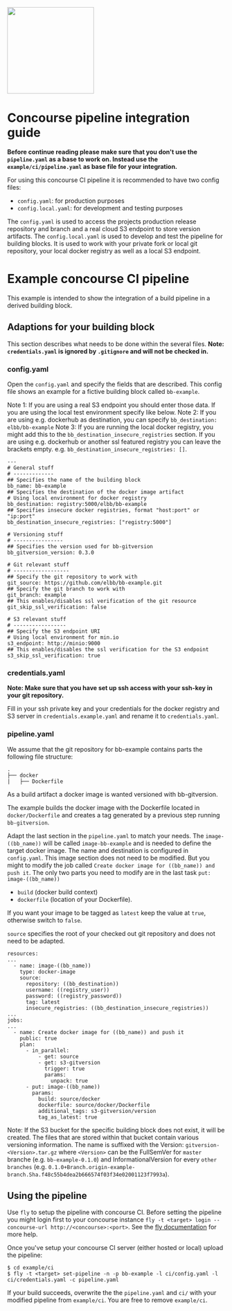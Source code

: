 <img src="https://raw.githubusercontent.com/elbb/bb-buildingblock/master/.assets/logo.png" height="200">

# Concourse pipeline integration guide

**Before continue reading please make sure that you don't use the `pipeline.yaml` as a base to work on. Instead use the `example/ci/pipeline.yaml` as base file for your integration.**

For using this concourse CI pipeline it is recommended to have two config files:

-   `config.yaml`: for production purposes
-   `config.local.yaml`: for development and testing purposes

The `config.yaml` is used to access the projects production release repository and branch and a real cloud S3 endpoint to store version artifacts.
The `config.local.yaml` is used to develop and test the pipeline for building blocks. It is used to work with your private fork or local git repository, your local docker registry as well as a local S3 endpoint.

# Example concourse CI pipeline

This example is intended to show the integration of a build pipeline in a derived building block.

## Adaptions for your building block

This section describes what needs to be done within the several files. 
**Note: `credentials.yaml` is ignored by `.gitignore` and will not be checked in.**

### config.yaml

Open the `config.yaml` and specify the fields that are described.
This config file shows an example for a fictive building block called `bb-example`.

Note 1: If you are using a real S3 endpoint you should enter those data. If you are using the local test environment specify like below.
Note 2: If you are using e.g. dockerhub as destination, you can specify `bb_destination: elbb/bb-example`
Note 3: If you are running the local docker registry, you might add this to the `bb_destination_insecure_registries` section. If you are using e.g. dockerhub or another ssl featured registry you can leave the brackets empty. e.g. `bb_destination_insecure_registries: []`.

    ---
    # General stuff
    # -------------
    ## Specifies the name of the building block
    bb_name: bb-example
    ## Specifies the destination of the docker image artifact
    # Using local environment for docker registry
    bb_destination: registry:5000/elbb/bb-example
    ## Specifies insecure docker registries, format "host:port" or "ip:port"
    bb_destination_insecure_registries: ["registry:5000"]

    # Versioning stuff
    # ----------------
    ## Specifies the version used for bb-gitversion
    bb_gitversion_version: 0.3.0

    # Git relevant stuff
    # ------------------
    ## Specify the git repository to work with
    git_source: https://github.com/elbb/bb-example.git
    ## Specify the git branch to work with
    git_branch: example
    ## This enables/disables ssl verification of the git resource
    git_skip_ssl_verification: false

    # S3 relevant stuff
    # -----------------
    ## Specify the S3 endpoint URI
    # Using local environment for min.io
    s3_endpoint: http://minio:9000
    ## This enables/disables the ssl verification for the S3 endpoint
    s3_skip_ssl_verification: true

### credentials.yaml

**Note: Make sure that you have set up ssh access with your ssh-key in your git repository.**

Fill in your ssh private key and your credentials for the docker registry and S3 server in `credentials.example.yaml` and rename it to `credentials.yaml`.

### pipeline.yaml

We assume that the git repository for bb-example contains parts the following file structure:

    .
    ├── docker
    |   ├── Dockerfile

As a build artifact a docker image is wanted versioned with bb-gitversion.

The example builds the docker image with the Dockerfile located in `docker/Dockerfile` and creates a tag generated by a previous step running `bb-gitversion`.

Adapt the last section in the `pipeline.yaml` to match your needs. The `image-((bb_name))` will be called `image-bb-example` and is needed to define the target docker image. The name and destination is configured in `config.yaml`. This image section does not need to be modified. But you might to modify the job called `Create docker image for ((bb_name)) and push it`.
The only two parts you need to modify are in the last task `put: image-((bb_name))` 

-   `build` (docker build context) 
-   `dockerfile` (location of your Dockerfile). 

If you want your image to be tagged as `latest` keep the value at `true`, otherwise switch to `false`.

`source` specifies the root of your checked out git repository and does not need to be adapted.

    resources:
    ...
      - name: image-((bb_name))
        type: docker-image
        source:
          repository: ((bb_destination))
          username: ((registry_user))
          password: ((registry_password))
          tag: latest
          insecure_registries: ((bb_destination_insecure_registries))
    ...
    jobs:
    ...
      - name: Create docker image for ((bb_name)) and push it
        public: true
        plan:
          - in_parallel:
              - get: source
              - get: s3-gitversion
                trigger: true
                params:
                  unpack: true
          - put: image-((bb_name))
            params:
              build: source/docker
              dockerfile: source/docker/Dockerfile
              additional_tags: s3-gitversion/version
              tag_as_latest: true

Note: If the S3 bucket for the specific building block does not exist, it will be created. The files that are stored within that bucket contain various versioning information. The name is suffixed with the Version: `gitversion-<Version>.tar.gz` where `<Version>` can be the FullSemVer for `master` branche (e.g. `bb-example-0.1.0`) and InformationalVersion for every `other branches` (e.g. `0.1.0+Branch.origin-example-branch.Sha.f48c55b4dea2b666574f03f34e02001123f7993a`).

## Using the pipeline

Use `fly` to setup the pipeline with concourse CI.
Before setting the pipeline you might login first to your concourse instance `fly -t <target> login --concourse-url http://<concourse>:<port>`. See the [fly documentation](https://concourse-ci.org/fly.html) for more help.

Once you've setup your concourse CI server (either hosted or local) upload the pipeline:

    $ cd example/ci
    $ fly -t <target> set-pipeline -n -p bb-example -l ci/config.yaml -l ci/credentials.yaml -c pipeline.yaml

If your build succeeds, overwrite the the `pipeline.yaml` and `ci/` with your modified pipeline from `example/ci`. You are free to remove `example/ci`.

```

```
